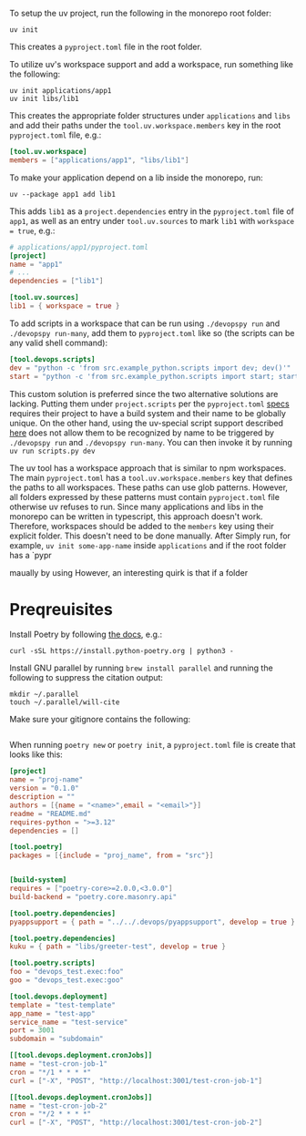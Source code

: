 To setup the uv project, run the following in the monorepo root folder:
```shell
uv init
```
This creates a `pyproject.toml` file in the root folder.

To utilize uv's workspace support and add a workspace, run something like the following:
```shell
uv init applications/app1
uv init libs/lib1
```
This creates the appropriate folder structures under `applications` and `libs` and add their paths under the `tool.uv.workspace.members` key in the root `pyproject.toml` file, e.g.:
```toml
[tool.uv.workspace]
members = ["applications/app1", "libs/lib1"]
```

To make your application depend on a lib inside the monorepo, run:
```shell
uv --package app1 add lib1
```

This adds `lib1` as a `project.dependencies` entry in the `pyproject.toml` file of `app1`, as well as an entry under `tool.uv.sources` to mark `lib1` with `workspace = true`, e.g.:
```toml
# applications/app1/pyproject.toml
[project]
name = "app1"
# ...
dependencies = ["lib1"]

[tool.uv.sources]
lib1 = { workspace = true }
```

To add scripts in a workspace that can be run using `./devopspy run` and `./devopspy run-many`, add them to `pyproject.toml` like so (the scripts can be any valid shell command):
```toml
[tool.devops.scripts]
dev = "python -c 'from src.example_python.scripts import dev; dev()'"
start = "python -c 'from src.example_python.scripts import start; start()'"
```

This custom solution is preferred since the two alternative solutions are lacking. Putting them under `project.scripts` per the `pyproject.toml` [specs](https://packaging.python.org/en/latest/overview/) requires their project to have a build system and their name to be globally unique. On the other hand, using the uv-special script support described [here](https://docs.astral.sh/uv/guides/scripts/) does not allow them to be recognized by name to be triggered by `./devopspy run` and `./devopspy run-many`. 
You can then invoke it by running `uv run scripts.py dev`




The uv tool has a workspace approach that is similar to npm workspaces. The main `pyproject.toml` has a `tool.uv.workspace.members` key that defines the paths to all workspaces. These paths can use glob patterns. However, all folders expressed by these patterns must contain `pyproject.toml` file otherwise uv refuses to run. Since many applications and libs in the monorepo can be written in typescript, this approach doesn't work. Therefore, workspaces should be added to the `members` key using their explicit folder. This doesn't need to be done manually. After Simply run, for example, `uv init some-app-name` inside `applications` and if the root folder has a `pypr

maually by using However, an interesting quirk is that if a folder 


# Preqreuisites

Install Poetry by following [the docs](https://python-poetry.org/docs/#installing-with-the-official-installer), e.g.:
```shell
curl -sSL https://install.python-poetry.org | python3 -
```

Install GNU parallel by running `brew install parallel` and running the following to suppress the citation output:
```shell
mkdir ~/.parallel
touch ~/.parallel/will-cite
```

Make sure your gitignore contains the following:
```text
```

When running `poetry new` or `poetry init`, a `pyproject.toml` file is create that looks like this:

```toml
[project]
name = "proj-name"
version = "0.1.0"
description = ""
authors = [{name = "<name>",email = "<email>"}]
readme = "README.md"
requires-python = ">=3.12"
dependencies = []

[tool.poetry]
packages = [{include = "proj_name", from = "src"}]


[build-system]
requires = ["poetry-core>=2.0.0,<3.0.0"]
build-backend = "poetry.core.masonry.api"
```


```toml
[tool.poetry.dependencies]
pyappsupport = { path = "../../.devops/pyappsupport", develop = true }
```


```toml
[tool.poetry.dependencies]
kuku = { path = "libs/greeter-test", develop = true }

[tool.poetry.scripts]
foo = "devops_test.exec:foo"
goo = "devops_test.exec:goo"

[tool.devops.deployment]
template = "test-template"
app_name = "test-app"
service_name = "test-service"
port = 3001
subdomain = "subdomain"

[[tool.devops.deployment.cronJobs]]
name = "test-cron-job-1"
cron = "*/1 * * * *"
curl = ["-X", "POST", "http://localhost:3001/test-cron-job-1"]

[[tool.devops.deployment.cronJobs]]
name = "test-cron-job-2"
cron = "*/2 * * * *"
curl = ["-X", "POST", "http://localhost:3001/test-cron-job-2"]
```